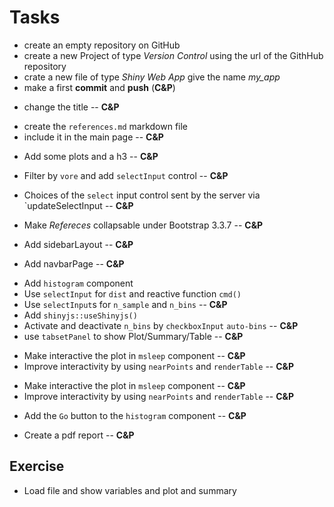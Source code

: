 # Tasks

- create an empty repository on GitHub
- create a new Project of type _Version Control_ using the url of the GithHub repository 
- crate a new file of type _Shiny Web App_ give the name _my_app_
- make a first **commit** and **push** (**C&P**)

<!--- -->
- change the title
-- **C&P**

<!--- -->
- create the `references.md` markdown file
- include it in the main page
-- **C&P**

<!--- -->
- Add some plots and a h3
-- **C&P**

<!--- -->
- Filter by `vore` and add `selectInput` control
-- **C&P**

<!--- -->
- Choices of the `select` input control sent by the server via `updateSelectInput
-- **C&P**

<!--- -->
- Make _Refereces_ collapsable under Bootstrap 3.3.7
-- **C&P**

<!--- -->
- Add sidebarLayout
-- **C&P**

<!--- -->
- Add navbarPage
-- **C&P**

<!--- -->
- Add `histogram` component
- Use `selectInput` for `dist` and reactive function `cmd()`
- Use `selectInput`s for `n_sample` and `n_bins`
-- **C&P**
- Add `shinyjs::useShinyjs()` 
- Activate and deactivate `n_bins` by `checkboxInput` `auto-bins`
-- **C&P**
- use `tabsetPanel` to show Plot/Summary/Table
-- **C&P**

<!--- -->
- Make interactive the plot in `msleep` component 
-- **C&P**
- Improve interactivity by using `nearPoints` and `renderTable` 
-- **C&P**

<!--- -->
- Make interactive the plot in `msleep` component 
-- **C&P**
- Improve interactivity by using `nearPoints` and `renderTable` 
-- **C&P**

<!--- -->
- Add the `Go` button to the  `histogram` component
-- **C&P**

<!--- -->
- Create a pdf report
-- **C&P**

<!--- -->
## Exercise
- Load file and show variables and plot and summary

